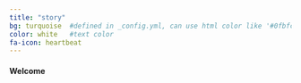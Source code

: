 ```yaml
---
title: "story"
bg: turquoise  #defined in _config.yml, can use html color like '#0fbfcf'
color: white   #text color
fa-icon: heartbeat
---
```


#### Welcome